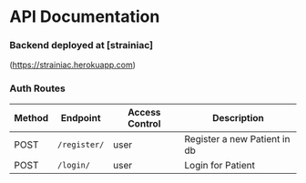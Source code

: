 # API Documentation

### Backend deployed at [strainiac]

(https://strainiac.herokuapp.com)<br>

### Auth Routes

| Method | Endpoint     | Access Control | Description                  |
| ------ | ------------ | -------------- | ---------------------------- |
| POST   | `/register/` | user           | Register a new Patient in db |
| POST   | `/login/`    | user           | Login for Patient            |
